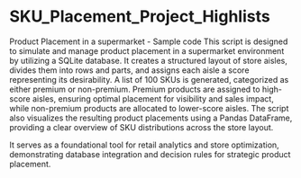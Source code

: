 # SKU_Placement_Project_Highlists
Product Placement in a supermarket - Sample code 
This script is designed to simulate and manage product placement in a supermarket environment by utilizing a SQLite database. It creates a structured layout of store aisles, divides them into rows and parts, and assigns each aisle a score representing its desirability. A list of 100 SKUs is generated, categorized as either premium or non-premium. Premium products are assigned to high-score aisles, ensuring optimal placement for visibility and sales impact, while non-premium products are allocated to lower-score aisles. The script also visualizes the resulting product placements using a Pandas DataFrame, providing a clear overview of SKU distributions across the store layout.

It serves as a foundational tool for retail analytics and store optimization, demonstrating database integration and decision rules for strategic product placement.
